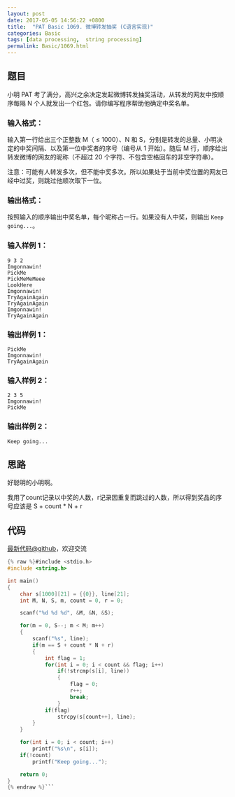 ```yaml
---
layout: post
date: 2017-05-05 14:56:22 +0800
title:  "PAT Basic 1069. 微博转发抽奖 (C语言实现)"
categories: Basic
tags: [data processing,  string processing]
permalink: Basic/1069.html
---
```


## 题目

小明 PAT 考了满分，高兴之余决定发起微博转发抽奖活动，从转发的网友中按顺序每隔 N 个人就发出一个红包。请你编写程序帮助他确定中奖名单。

### 输入格式：

输入第一行给出三个正整数 M（ $\le$ 1000）、N 和 S，分别是转发的总量、小明决定的中奖间隔、以及第一位中奖者的序号（编号从 1 开始）。随后
M 行，顺序给出转发微博的网友的昵称（不超过 20 个字符、不包含空格回车的非空字符串）。

注意：可能有人转发多次，但不能中奖多次。所以如果处于当前中奖位置的网友已经中过奖，则跳过他顺次取下一位。

### 输出格式：

按照输入的顺序输出中奖名单，每个昵称占一行。如果没有人中奖，则输出 `Keep going...`。

### 输入样例 1：

    
    
    9 3 2
    Imgonnawin!
    PickMe
    PickMeMeMeee
    LookHere
    Imgonnawin!
    TryAgainAgain
    TryAgainAgain
    Imgonnawin!
    TryAgainAgain
    

### 输出样例 1：

    
    
    PickMe
    Imgonnawin!
    TryAgainAgain
    

### 输入样例 2：

    
    
    2 3 5
    Imgonnawin!
    PickMe
    

### 输出样例 2：

    
    
    Keep going...
    



## 思路


好聪明的小明啊。

我用了count记录以中奖的人数，r记录因重复而跳过的人数，所以得到奖品的序号应该是 S + count \* N + r

## 代码

[最新代码@github](https://github.com/OliverLew/PAT/blob/master/PATBasic/1069.c)，欢迎交流
```c
{% raw %}#include <stdio.h>
#include <string.h>

int main()
{
    char s[1000][21] = {{0}}, line[21];
    int M, N, S, m, count = 0, r = 0;

    scanf("%d %d %d", &M, &N, &S);

    for(m = 0, S--; m < M; m++)
    {
        scanf("%s", line);
        if(m == S + count * N + r)
        {
            int flag = 1;
            for(int i = 0; i < count && flag; i++)
                if(!strcmp(s[i], line))
                {
                    flag = 0;
                    r++;
                    break;
                }
            if(flag)
                strcpy(s[count++], line);
        }
    }

    for(int i = 0; i < count; i++)
        printf("%s\n", s[i]);
    if(!count)
        printf("Keep going...");

    return 0;
}
{% endraw %}```